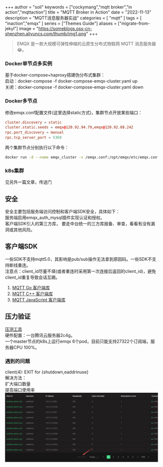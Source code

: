 +++
author = "soli"
keywords = ["cockymang","mqtt broker","in action","mqttaction"]
title = "MQTT Broker in Action"
date = "2022-11-13"
description = "MQTT消息服务器实战"
categories = [
"mqtt"
]
tags = [
"inaction","emqx"
]
series = ["Themes Guide"]
aliases = ["migrate-from-jekyl"]
image = "https://someblogs.oss-cn-shenzhen.aliyuncs.com/thumb/img1.png"
+++
<!--more-->
> EMQX 是一款大规模可弹性伸缩的云原生分布式物联网 MQTT 消息服务器:joy:。
### Docker单节点多实例
基于docker-compose+haproxy搭建伪分布式集群：<br>
启动：docker-compose -f docker-compose-emqx-cluster.yaml up<br>
关闭：docker-compose -f docker-compose-emqx-cluster.yaml down
### Docker多节点
修改emqx.conf配置文件(这里选择static方式)，集群节点开放某些端口：
```conf
cluster.discovery = static
cluster.static.seeds = emqx@120.92.94.79,emqx@120.92.88.242
rpc.port_discovery = manual
rpc.tcp_server_port = 5369
```
两个集群节点分别执行以下命令：
```sh
docker run -d --name emqx_cluster -v /emqx.conf:/opt/emqx/etc/emqx.conf -v /emqx_auth_mysql.conf:/opt/emqx/etc/plugins/emqx_auth_mysql.conf -v /loaded_plugins:/opt/emqx/data/loaded_plugins --env EMQX_LOG__TO=both --env EMQX_HOST=120.92.94.79 -p 1883:1883 -p 8081:8081 -p 8083:8083 -p 8084:8084 -p 8883:8883 -p 18083:18083 -p 4370:4370 -p 5370:5370 -p 4369:4369 -p 5369:5369 -p 6369:6369 -p 6370:6370 emqx/emqx:4.4.4
```
### k8s集群
见另外一篇文章，传送门
## 安全
安全主要包括服务端访问控制和客户端SDK安全，具体如下：<br>
服务端启用emqx_auth_mysql插件实现认证和授权。<br>
客户端SDK引入的第三方库， 要走中台统一的三方库报备、审查，看看有没有漏洞或其他风险。
## 客户端SDK
一些SDK不支持mqtt5.0，其影响是pub/sub操作无法拿到原因码。一些SDK不支持断线重连。<br>
注意点：client_id尽量不填(或者重连时采用第一次连接后返回的client_id)，避免client_id重复导致会话互踢。
1. [MQTT Go 客户端库](https://github.com/eclipse/paho.golang)
2. [MQTT C++ 客户端库](https://github.com/eclipse/paho.mqtt.cpp)
3. [MQTT JavaScript 客户端库](https://github.com/emqx/MQTT-Client-Examples/blob/master/mqtt-client-WebSocket/ws-mqtt.html)
## 压力验证
[压测工具](https://github.com/emqx/emqtt-bench)<br>
硬件配置：一台腾讯云服务器2c4g。<br>
一个master节点的k8s上运行emqx 6个pod，目前只能支持27322个订阅端，服务器CPU 100%。<br>
### 遇到的问题
client(4): EXIT for {shutdown,eaddrinuse}<br>
解决方法：<br>
扩大端口数量<br>
提高端口使用率<br>
![emqtt-bench-result.png](static/emqtt-bench-result.png)
